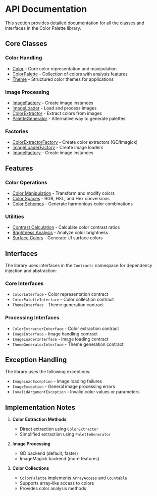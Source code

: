 # API Documentation

This section provides detailed documentation for all the classes and interfaces in the Color Palette library.

## Core Classes

### Color Handling
- [Color](color.md) - Core color representation and manipulation
- [ColorPalette](color-palette.md) - Collection of colors with analysis features
- [Theme](theme.md) - Structured color themes for applications

### Image Processing
- [ImageFactory](image-loader.md#imagefactory) - Create image instances
- [ImageLoader](image-loader.md) - Load and process images
- [ColorExtractor](color-extractor.md) - Extract colors from images
- [PaletteGenerator](palette-generation.md) - Alternative way to generate palettes

### Factories
- [ColorExtractorFactory](color-extractor.md#colorextractorfactory) - Create color extractors (GD/Imagick)
- [ImageLoaderFactory](image-loader.md#imageloaderfactory) - Create image loaders
- [ImageFactory](image-loader.md#imagefactory) - Create image instances

## Features

### Color Operations
- [Color Manipulation](color-manipulation.md) - Transform and modify colors
- [Color Spaces](color-spaces.md) - RGB, HSL, and Hex conversions
- [Color Schemes](color-schemes.md) - Generate harmonious color combinations

### Utilities
- [Contrast Calculation](utilities.md#contrast) - Calculate color contrast ratios
- [Brightness Analysis](utilities.md#brightness) - Analyze color brightness
- [Surface Colors](utilities.md#surface-colors) - Generate UI surface colors

## Interfaces

The library uses interfaces in the `Contracts` namespace for dependency injection and abstraction:

### Core Interfaces
- `ColorInterface` - Color representation contract
- `ColorPaletteInterface` - Color collection contract
- `ThemeInterface` - Theme generation contract

### Processing Interfaces
- `ColorExtractorInterface` - Color extraction contract
- `ImageInterface` - Image handling contract
- `ImageLoaderInterface` - Image loading contract
- `ThemeGeneratorInterface` - Theme generation contract

## Exception Handling

The library uses the following exceptions:
- `ImageLoadException` - Image loading failures
- `ImageException` - General image processing errors
- `InvalidArgumentException` - Invalid color values or parameters

## Implementation Notes

1. **Color Extraction Methods**
   - Direct extraction using `ColorExtractor`
   - Simplified extraction using `PaletteGenerator`

2. **Image Processing**
   - GD backend (default, faster)
   - ImageMagick backend (more features)

3. **Color Collections**
   - `ColorPalette` implements `ArrayAccess` and `Countable`
   - Supports array-like access to colors
   - Provides color analysis methods